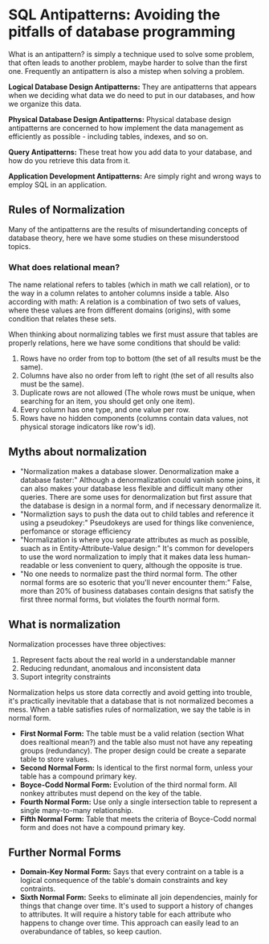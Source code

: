 # SQL Antipatterns: Avoiding the pitfalls of database programming

What is an antipattern? is simply a technique used to solve some problem, that often leads to another problem, maybe harder to solve than the first one. Frequently an antipattern is also a mistep when solving a problem.

**Logical Database Design Antipatterns:** They are antipatterns that appears when we deciding what data we do need to put in our databases, and how we organize this data.

**Physical Database Design Antipatterns:** Physical database design antipatterns are concerned to how implement the data management as efficiently as possible - including tables, indexes, and so on.

**Query Antipatterns:** These treat how you add data to your database, and how do you retrieve this data from it.

**Application Development Antipatterns:** Are simply right and wrong ways to employ SQL in an application.

## Rules of Normalization

Many of the antipatterns are the results of misundertanding concepts of database theory, here we have some studies on these misunderstood topics.

### What does relational mean?

The name relational refers to tables (which in math we call relation), or to the way in a column relates to antoher columns inside a table. Also according with math: A relation is a combination of two sets of values, where these values are from different domains (origins), with some condition that relates these sets. 

When thinking about normalizing tables we first must assure that tables are properly relations, here we have some conditions that should be valid:

1. Rows have no order from top to bottom (the set of all results must be the same).
2. Columns have also no order from left to right (the set of all results also must be the same).
3. Duplicate rows are not allowed (The whole rows must be unique, when searching for an item, you should get only one item).
4. Every column has one type, and one value per row.
5. Rows have no hidden components (columns contain data values, not physical storage indicators like row's id). 

## Myths about normalization

- "Normalization makes a database slower. Denormalization make a database faster:" Although a denormalization could vanish some joins, it can also makes your database less flexible and difficult many other queries. There are some uses for denormalization but first assure that the database is design in a normal form, and if necessary denormalize it.
- "Normaliztion says to push the data out to child tables and reference it using a pseudokey:" Pseudokeys are used for things like convenience, perfomance or storage efficiency
- "Normalization is where you separate attributes as much as possible, suach as in Entity-Attribute-Value design:" It's common for developers to use the word normalization to imply that it makes data less human-readable or less convenient to query, although the opposite is true.
- "No one needs to normalize past the third normal form. The other normal forms are so esoteric that you'll never encounter them:" False, more than 20% of business databases contain designs that satisfy the first three normal forms, but violates the fourth normal form.

## What is normalization 

Normalization processes have three objectives:
1. Represent facts about the real world in a understandable manner
2. Reducing redundant, anomalous and inconsistent data
3. Suport integrity constraints

Normalization helps us store data correctly and avoid getting into trouble, it's practically inevitable that a database that is not normalized becomes a mess. When a table satisfies rules of normalization, we say the table is in normal form.

- **First Normal Form:** The table must be a valid relation (section What does realtional mean?) and the table also must not have any repeating groups (redundancy). The proper design could be create a separate table to store values.
- **Second Normal Form:** Is identical to the first normal form, unless your table has a compound primary key.
- **Boyce-Codd Normal Form:** Evolution of the third normal form. All nonkey attributes must depend on the key of the table.
- **Fourth Normal Form:** Use only a single intersection table to represent a single many-to-many relationship.
- **Fifth Normal Form:** Table that meets the criteria of Boyce-Codd normal form and does not have a compound primary key.

## Further Normal Forms

- **Domain-Key Normal Form:** Says that every contraint on a table is a logical consequence of the table's domain constraints and key contraints.
- **Sixth Normal Form:** Seeks to eliminate all join dependencies, mainly for things that change over time. It's used to support a history of changes to attributes. It will require a history table for each attribute who happens to change over time. This approach can easily lead to an overabundance of tables, so keep caution.
